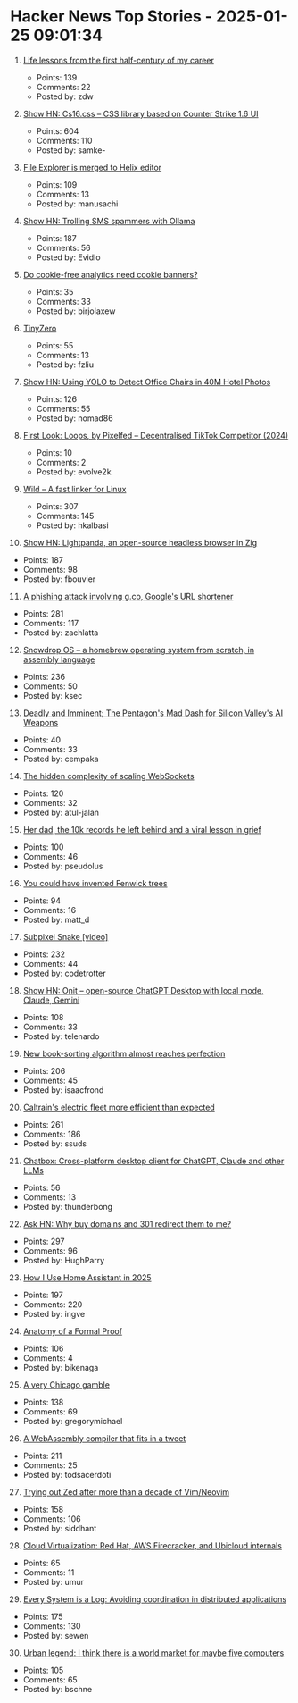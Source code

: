# Hacker News Top Stories - 2025-01-25 09:01:34

1. [Life lessons from the first half-century of my career](https://cacm.acm.org/opinion/life-lessons-from-the-first-half-century-of-my-career/)
   - Points: 139
   - Comments: 22
   - Posted by: zdw

2. [Show HN: Cs16.css – CSS library based on Counter Strike 1.6 UI](https://cs16.samke.me)
   - Points: 604
   - Comments: 110
   - Posted by: samke-

3. [File Explorer is merged to Helix editor](https://github.com/helix-editor/helix/pull/11285)
   - Points: 109
   - Comments: 13
   - Posted by: manusachi

4. [Show HN: Trolling SMS spammers with Ollama](https://evan.widloski.com/software/sms_llm/)
   - Points: 187
   - Comments: 56
   - Posted by: Evidlo

5. [Do cookie-free analytics need cookie banners?](https://jfagerberg.me/blog/2022-06-09-analytics-cookie-compliance/)
   - Points: 35
   - Comments: 33
   - Posted by: birjolaxew

6. [TinyZero](https://github.com/Jiayi-Pan/TinyZero)
   - Points: 55
   - Comments: 13
   - Posted by: fzliu

7. [Show HN: Using YOLO to Detect Office Chairs in 40M Hotel Photos](undefined)
   - Points: 126
   - Comments: 55
   - Posted by: nomad86

8. [First Look: Loops, by Pixelfed – Decentralised TikTok Competitor (2024)](https://wedistribute.org/2024/11/loops-early-look/)
   - Points: 10
   - Comments: 2
   - Posted by: evolve2k

9. [Wild – A fast linker for Linux](https://github.com/davidlattimore/wild)
   - Points: 307
   - Comments: 145
   - Posted by: hkalbasi

10. [Show HN: Lightpanda, an open-source headless browser in Zig](https://github.com/lightpanda-io/browser)
   - Points: 187
   - Comments: 98
   - Posted by: fbouvier

11. [A phishing attack involving g.co, Google's URL shortener](https://gist.github.com/zachlatta/f86317493654b550c689dc6509973aa4)
   - Points: 281
   - Comments: 117
   - Posted by: zachlatta

12. [Snowdrop OS – a homebrew operating system from scratch, in assembly language](http://sebastianmihai.com/snowdrop/)
   - Points: 236
   - Comments: 50
   - Posted by: ksec

13. [Deadly and Imminent; The Pentagon's Mad Dash for Silicon Valley's AI Weapons](https://www.citizen.org/article/deadly-and-imminent-report/)
   - Points: 40
   - Comments: 33
   - Posted by: cempaka

14. [The hidden complexity of scaling WebSockets](https://composehq.com/blog/scaling-websockets-1-23-25)
   - Points: 120
   - Comments: 32
   - Posted by: atul-jalan

15. [Her dad, the 10k records he left behind and a viral lesson in grief](https://www.washingtonpost.com/style/2025/01/18/vinyl-albums-grief-music-healing/)
   - Points: 100
   - Comments: 46
   - Posted by: pseudolus

16. [You could have invented Fenwick trees](https://www.cambridge.org/core/journals/journal-of-functional-programming/article/you-could-have-invented-fenwick-trees/B4628279D4E54229CED97249E96F721D)
   - Points: 94
   - Comments: 16
   - Posted by: matt_d

17. [Subpixel Snake [video]](https://www.youtube.com/watch?v=iDwganLjpW0)
   - Points: 232
   - Comments: 44
   - Posted by: codetrotter

18. [Show HN: Onit – open-source ChatGPT Desktop with local mode, Claude, Gemini](https://github.com/synth-inc/onit)
   - Points: 108
   - Comments: 33
   - Posted by: telenardo

19. [New book-sorting algorithm almost reaches perfection](https://www.quantamagazine.org/new-book-sorting-algorithm-almost-reaches-perfection-20250124/)
   - Points: 206
   - Comments: 45
   - Posted by: isaacfrond

20. [Caltrain's electric fleet more efficient than expected](https://www.caltrain.com/news/caltrains-electric-fleet-more-efficient-expected)
   - Points: 261
   - Comments: 186
   - Posted by: ssuds

21. [Chatbox: Cross-platform desktop client for ChatGPT, Claude and other LLMs](https://github.com/Bin-Huang/chatbox)
   - Points: 56
   - Comments: 13
   - Posted by: thunderbong

22. [Ask HN: Why buy domains and 301 redirect them to me?](undefined)
   - Points: 297
   - Comments: 96
   - Posted by: HughParry

23. [How I Use Home Assistant in 2025](https://vpetersson.com/2025/01/22/how-i-use-home-assistant-in-2025.html)
   - Points: 197
   - Comments: 220
   - Posted by: ingve

24. [Anatomy of a Formal Proof](https://www.ams.org/journals/notices/202502/noti3114/noti3114.html)
   - Points: 106
   - Comments: 4
   - Posted by: bikenaga

25. [A very Chicago gamble](https://www.bitsaboutmoney.com/archive/chicago-casino-investment-offering/)
   - Points: 138
   - Comments: 69
   - Posted by: gregorymichael

26. [A WebAssembly compiler that fits in a tweet](https://wasmgroundup.com/blog/wasm-compiler-in-a-tweet/)
   - Points: 211
   - Comments: 25
   - Posted by: todsacerdoti

27. [Trying out Zed after more than a decade of Vim/Neovim](https://sgoel.dev/posts/trying-out-zed-after-more-than-a-decade-of-vim-neovim/)
   - Points: 158
   - Comments: 106
   - Posted by: siddhant

28. [Cloud Virtualization: Red Hat, AWS Firecracker, and Ubicloud internals](https://www.ubicloud.com/blog/cloud-virtualization-red-hat-aws-firecracker-and-ubicloud-internals)
   - Points: 65
   - Comments: 11
   - Posted by: umur

29. [Every System is a Log: Avoiding coordination in distributed applications](https://restate.dev/blog/every-system-is-a-log-avoiding-coordination-in-distributed-applications/)
   - Points: 175
   - Comments: 130
   - Posted by: sewen

30. [Urban legend: I think there is a world market for maybe five computers](https://geekhistory.com/content/urban-legend-i-think-there-world-market-maybe-five-computers)
   - Points: 105
   - Comments: 65
   - Posted by: bschne

